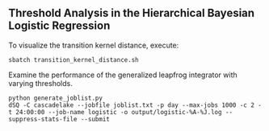 ## Threshold Analysis in the Hierarchical Bayesian Logistic Regression

To visualize the transition kernel distance, execute:
```
sbatch transition_kernel_distance.sh
```
Examine the performance of the generalized leapfrog integrator with varying thresholds.
```
python generate_joblist.py
dSQ -C cascadelake --jobfile joblist.txt -p day --max-jobs 1000 -c 2 -t 24:00:00 --job-name logistic -o output/logistic-%A-%J.log --suppress-stats-file --submit
```
